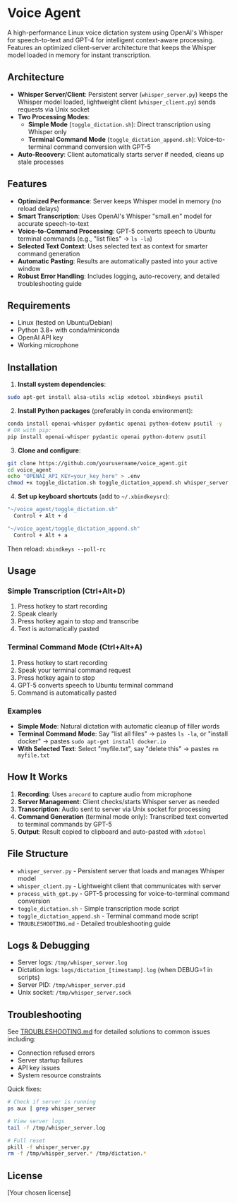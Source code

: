 # Voice Agent

A high-performance Linux voice dictation system using OpenAI's Whisper for speech-to-text and GPT-4 for intelligent context-aware processing. Features an optimized client-server architecture that keeps the Whisper model loaded in memory for instant transcription.

## Architecture

- **Whisper Server/Client**: Persistent server (`whisper_server.py`) keeps the Whisper model loaded, lightweight client (`whisper_client.py`) sends requests via Unix socket
- **Two Processing Modes**:
  - **Simple Mode** (`toggle_dictation.sh`): Direct transcription using Whisper only
  - **Terminal Command Mode** (`toggle_dictation_append.sh`): Voice-to-terminal command conversion with GPT-5
- **Auto-Recovery**: Client automatically starts server if needed, cleans up stale processes

## Features

- **Optimized Performance**: Server keeps Whisper model in memory (no reload delays)
- **Smart Transcription**: Uses OpenAI's Whisper "small.en" model for accurate speech-to-text
- **Voice-to-Command Processing**: GPT-5 converts speech to Ubuntu terminal commands (e.g., "list files" → `ls -la`)
- **Selected Text Context**: Uses selected text as context for smarter command generation
- **Automatic Pasting**: Results are automatically pasted into your active window
- **Robust Error Handling**: Includes logging, auto-recovery, and detailed troubleshooting guide

## Requirements

- Linux (tested on Ubuntu/Debian)
- Python 3.8+ with conda/miniconda
- OpenAI API key
- Working microphone

## Installation

1. **Install system dependencies**:
```bash
sudo apt-get install alsa-utils xclip xdotool xbindkeys psutil
```

2. **Install Python packages** (preferably in conda environment):
```bash
conda install openai-whisper pydantic openai python-dotenv psutil -y
# OR with pip:
pip install openai-whisper pydantic openai python-dotenv psutil
```

3. **Clone and configure**:
```bash
git clone https://github.com/yourusername/voice_agent.git
cd voice_agent
echo "OPENAI_API_KEY=your_key_here" > .env
chmod +x toggle_dictation.sh toggle_dictation_append.sh whisper_server.py whisper_client.py
```

4. **Set up keyboard shortcuts** (add to `~/.xbindkeysrc`):
```bash
"~/voice_agent/toggle_dictation.sh"
  Control + Alt + d

"~/voice_agent/toggle_dictation_append.sh"
  Control + Alt + a
```

Then reload: `xbindkeys --poll-rc`

## Usage

### Simple Transcription (Ctrl+Alt+D)
1. Press hotkey to start recording
2. Speak clearly
3. Press hotkey again to stop and transcribe
4. Text is automatically pasted

### Terminal Command Mode (Ctrl+Alt+A)
1. Press hotkey to start recording
2. Speak your terminal command request
3. Press hotkey again to stop
4. GPT-5 converts speech to Ubuntu terminal command
5. Command is automatically pasted

### Examples
- **Simple Mode**: Natural dictation with automatic cleanup of filler words
- **Terminal Command Mode**: Say "list all files" → pastes `ls -la`, or "install docker" → pastes `sudo apt-get install docker.io`
- **With Selected Text**: Select "myfile.txt", say "delete this" → pastes `rm myfile.txt`

## How It Works

1. **Recording**: Uses `arecord` to capture audio from microphone
2. **Server Management**: Client checks/starts Whisper server as needed
3. **Transcription**: Audio sent to server via Unix socket for processing
4. **Command Generation** (terminal mode only): Transcribed text converted to terminal commands by GPT-5
5. **Output**: Result copied to clipboard and auto-pasted with `xdotool`

## File Structure

- `whisper_server.py` - Persistent server that loads and manages Whisper model
- `whisper_client.py` - Lightweight client that communicates with server
- `process_with_gpt.py` - GPT-5 processing for voice-to-terminal command conversion
- `toggle_dictation.sh` - Simple transcription mode script
- `toggle_dictation_append.sh` - Terminal command mode script
- `TROUBLESHOOTING.md` - Detailed troubleshooting guide

## Logs & Debugging

- Server logs: `/tmp/whisper_server.log`
- Dictation logs: `logs/dictation_[timestamp].log` (when DEBUG=1 in scripts)
- Server PID: `/tmp/whisper_server.pid`
- Unix socket: `/tmp/whisper_server.sock`

## Troubleshooting

See [TROUBLESHOOTING.md](TROUBLESHOOTING.md) for detailed solutions to common issues including:
- Connection refused errors
- Server startup failures
- API key issues
- System resource constraints

Quick fixes:
```bash
# Check if server is running
ps aux | grep whisper_server

# View server logs
tail -f /tmp/whisper_server.log

# Full reset
pkill -f whisper_server.py
rm -f /tmp/whisper_server.* /tmp/dictation.*
```

## License
[Your chosen license] 